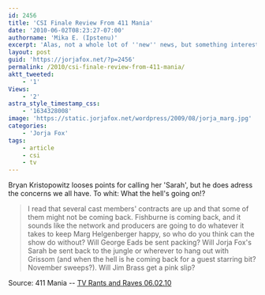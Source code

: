 ```yaml
---
id: 2456
title: 'CSI Finale Review From 411 Mania'
date: '2010-06-02T08:23:27-07:00'
authorname: 'Mika E. (Ipstenu)'
excerpt: 'Alas, not a whole lot of ''new'' news, but something interesting for the discerning Marg Helgenberger fans.'
layout: post
guid: 'https://jorjafox.net/?p=2456'
permalink: /2010/csi-finale-review-from-411-mania/
aktt_tweeted:
    - '1'
Views:
    - '2'
astra_style_timestamp_css:
    - '1634328008'
image: 'https://static.jorjafox.net/wordpress/2009/08/jorja_marg.jpg'
categories:
    - 'Jorja Fox'
tags:
    - article
    - csi
    - tv
---
```


Bryan Kristopowitz looses points for calling her 'Sarah', but he does adress the concerns we all have.  To whit: What the hell's going on!?

<blockquote>I read that several cast members' contracts are up and that some of them might not be coming back. Fishburne is coming back, and it sounds like the network and producers are going to do whatever it takes to keep Marg Helgenberger happy, so who do you think can the show do without? Will George Eads be sent packing? Will Jorja Fox's Sarah be sent back to the jungle or wherever to hang out with Grissom (and when the hell is he coming back for a guest starring bit? November sweeps?). Will Jim Brass get a pink slip? </blockquote>

Source: 411 Mania -- <a href="http://www.411mania.com/movies/columns/140758">TV Rants and Raves 06.02.10 </a>
